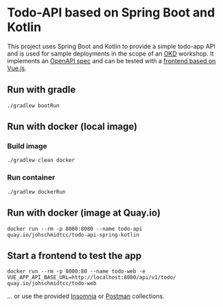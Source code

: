 # Todo-API based on Spring Boot and Kotlin
This project uses Spring Boot and Kotlin to provide a simple todo-app API and is used for sample deployments in the scope of an [OKD](https://www.okd.io) workshop.
It implements an [OpenAPI spec](https://raw.githubusercontent.com/devshred/todo-api-spring-kotlin/main/src/main/resources/todo-spec.yaml) and can be tested with a [frontend based on Vue.js](https://github.com/devshred/todo-web).

## Run with gradle
```shell
./gradlew bootRun
```

## Run with docker (local image)
### Build image

```shell
./gradlew clean docker
```

### Run container

```shell
./gradlew dockerRun
```

## Run with docker (image at Quay.io)
```shell
docker run --rm -p 8080:8080 --name todo-api quay.io/johschmidtcc/todo-api-spring-kotlin
```

## Start a frontend to test the app
```shell
docker run --rm -p 8000:80 --name todo-web -e VUE_APP_API_BASE_URL=http://localhost:8080/api/v1/todo/ quay.io/johschmidtcc/todo-web
```

… or use the provided [Insomnia](https://insomnia.rest) or [Postman](https://www.postman.com) collections.